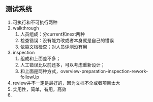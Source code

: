 ## 测试系统
1. 可执行和不可执行两种
1. walkthrough
    1. 人员组成：分current和next两种
    1. 检查错误：没有能力改或者本身就是自己的错误
    1. 依靠文档检查；对人员评测没有用
1. inspection
    1. 组成和上面差不多；
    1. 人工错误比以前还多，可以考虑重新设计；
    1. 和上面是两种方式，overview-preparation-inspection-rework-followUp
1. review并不一定是最好的，因为文档不全或者项目太大        
1. 实用性，简单，有用，高效
1.     
    
    